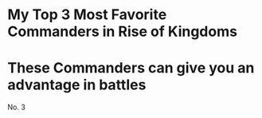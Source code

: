# My Top 3 Most Favorite Commanders in Rise of Kingdoms


# These Commanders can give you an advantage in battles
No. 3

